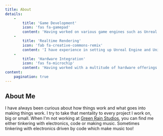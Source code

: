 ```yaml
---
title: About
details:
    -
        title: 'Game Development'
        icon: 'fas fa-gamepad'
        content: 'Having worked on various game engines such as Unreal Engine, Unity3D and Godot, I have a keen sense of understanding for developing and maintaining performant and reusable code for game projects, both large and small.'
    -
        title: 'Realtime Rendering'
        icon: 'fab fa-creative-commons-remix'
        content: 'I have experience in setting up Unreal Engine and Unity3D tooling for rendering VFX and full animations for previs, production, and virtual production.'
    -
        title: 'Hardware Integration'
        icon: 'fas fa-microchip'
        content: 'Having worked with a multitude of hardware offerings from DIY microcontrollers to proprietary hardware, I bring a strong foundation in integrating hardware with realtime applications for special venue projects (think reactive lights, kinect based mocap, midi/OSC signal routing, etc).'
content:
    pagination: true
---
```


## About Me
I have always been curious about how things work and what goes into making things work. I try to take that mentality to every project I work on, big or small. When I'm not working at [Green Rain Studios](https://www.greenrain.io), you can find me either tinkering with electronics, code or making music. Sometimes tinkering with electronics driven by code which make music too!